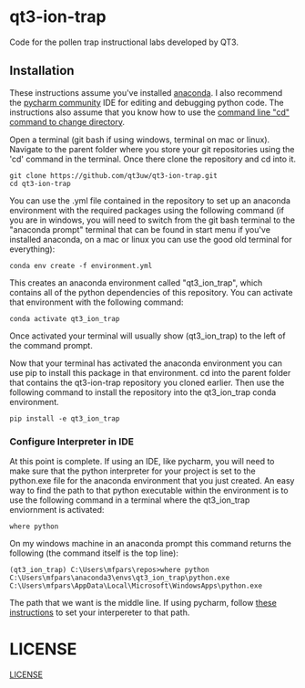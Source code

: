 # qt3-ion-trap
Code for the pollen trap instructional labs developed by QT3.


## Installation
These instructions assume you've installed [anaconda](https://www.anaconda.com/).  I also recommend the [pycharm community](https://www.jetbrains.com/pycharm/download) IDE for editing and debugging python code.  The instructions also assume that you know how to use the [command line "cd" command to change directory](https://www.digitalcitizen.life/command-prompt-how-use-basic-commands/).

Open a terminal (git bash if using windows, terminal on mac or linux). Navigate to the parent folder where you store your git repositories using the 'cd' command in the terminal.
Once there clone the repository and cd into it.
```
git clone https://github.com/qt3uw/qt3-ion-trap.git
cd qt3-ion-trap
```
You can use the .yml file contained in the repository to set up an anaconda environment with the required packages using the following command (if you are in windows, you will need to switch from the git bash terminal to the "anaconda prompt" terminal that can be found in start menu if you've installed anaconda, on a mac or linux you can use the good old terminal for everything):
```
conda env create -f environment.yml
```
This creates an anaconda environment called "qt3_ion_trap", which contains all of the python dependencies of this repository.  You can activate that environment with the following command:
```
conda activate qt3_ion_trap
```
Once activated your terminal will usually show (qt3_ion_trap) to the left of the command prompt.

Now that your terminal has activated the anaconda environment you can use pip to install this package in that environment.  cd into the parent folder that contains the qt3-ion-trap repository you cloned earlier.  Then use the following command to install the repository into the qt3_ion_trap conda environment.
```
pip install -e qt3_ion_trap
```

### Configure Interpreter in IDE
At this point is complete.  If using an IDE, like pycharm, you will need to make sure that the python interpreter for your project is set to the python.exe file for the anaconda environment that you just created.  An easy way to find the path to that python executable within the environment is to use the following command in a terminal where the qt3_ion_trap enviornment is activated:
```angular2html
where python
```
On my windows machine in an anaconda prompt this command returns the following (the command itself is the top line):
```
(qt3_ion_trap) C:\Users\mfpars\repos>where python
C:\Users\mfpars\anaconda3\envs\qt3_ion_trap\python.exe
C:\Users\mfpars\AppData\Local\Microsoft\WindowsApps\python.exe
```
The path that we want is the middle line.  If using pycharm, follow [these instructions](https://www.jetbrains.com/help/pycharm/configuring-python-interpreter.html#view_list) to set your interpereter to that path.

###


# LICENSE

[LICENSE](LICENSE)
